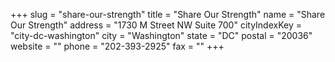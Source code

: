 +++
slug = "share-our-strength"
title = "Share Our Strength"
name = "Share Our Strength"
address = "1730 M Street NW Suite 700"
cityIndexKey = "city-dc-washington"
city = "Washington"
state = "DC"
postal = "20036"
website = ""
phone = "202-393-2925"
fax = ""
+++
